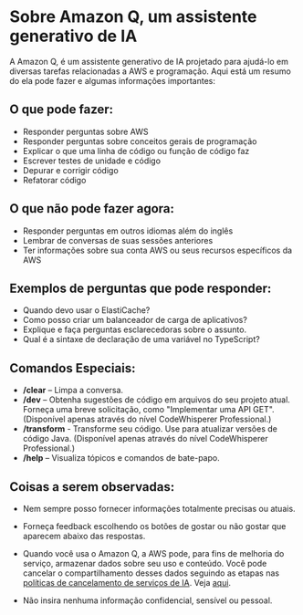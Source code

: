 # Sobre Amazon Q, um assistente generativo de IA

A Amazon Q, é um assistente generativo de IA projetado para ajudá-lo em diversas tarefas relacionadas a AWS e programação. Aqui está um resumo do ela pode fazer e algumas informações importantes:

## O que pode fazer:

- Responder perguntas sobre AWS
- Responder perguntas sobre conceitos gerais de programação
- Explicar o que uma linha de código ou função de código faz
- Escrever testes de unidade e código
- Depurar e corrigir código
- Refatorar código

## O que não  pode fazer agora:

- Responder perguntas em outros idiomas além do inglês
- Lembrar de conversas de suas sessões anteriores
- Ter informações sobre sua conta AWS ou seus recursos específicos da AWS

## Exemplos de perguntas que pode responder:

- Quando devo usar o ElastiCache?
- Como posso criar um balanceador de carga de aplicativos?
- Explique e faça perguntas esclarecedoras sobre o assunto.
- Qual é a sintaxe de declaração de uma variável no TypeScript?

## Comandos Especiais:

- **/clear** – Limpa a conversa.
- **/dev** – Obtenha sugestões de código em arquivos do seu projeto atual. Forneça uma breve solicitação, como "Implementar uma API GET". (Disponível apenas através do nível CodeWhisperer Professional.)
- **/transform** - Transforme seu código. Use para atualizar versões de código Java. (Disponível apenas através do nível CodeWhisperer Professional.)
- **/help** – Visualiza tópicos e comandos de bate-papo.

## Coisas a serem observadas:

- Nem sempre posso fornecer informações totalmente precisas ou atuais.
- Forneça feedback escolhendo os botões de gostar ou não gostar que aparecem abaixo das respostas.
- Quando você usa o Amazon Q, a AWS pode, para fins de melhoria do serviço, armazenar dados sobre seu uso e conteúdo. Você pode cancelar o compartilhamento desses dados seguindo as etapas nas [políticas de cancelamento de serviços de IA](LINK_PARA_POLÍTICAS). Veja [aqui](LINK_PARA_POLÍTICAS).

- Não insira nenhuma informação confidencial, sensível ou pessoal.